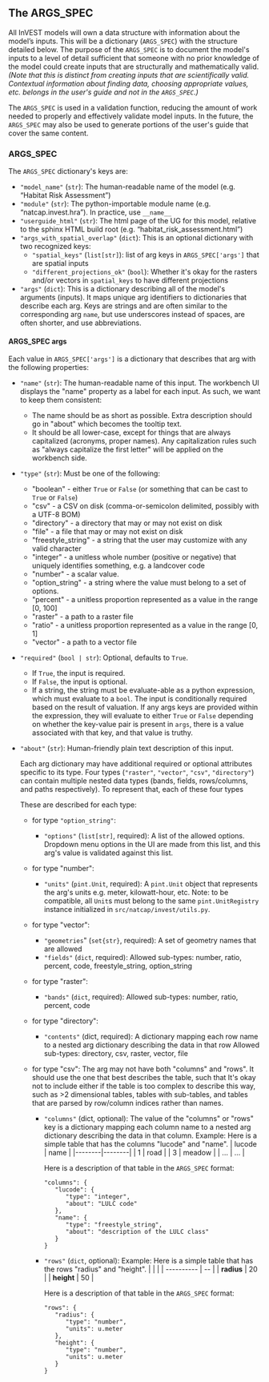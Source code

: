 ## The ARGS_SPEC

All InVEST models will own a data structure with information about the model’s inputs.
This will be a dictionary (`ARGS_SPEC`) with the structure detailed below.
The purpose of the `ARGS_SPEC` is to document the model's inputs to a level of detail sufficient that 
someone with no prior knowledge of the model could create inputs that are structurally and mathematically valid.
*(Note that this is distinct from creating inputs that are scientifically valid. 
Contextual information about finding data, choosing appropriate values, etc. belongs in the user's guide and not in the `ARGS_SPEC`.)*

The `ARGS_SPEC` is used in a validation function, reducing the amount of work needed to properly and effectively validate model inputs.
In the future, the `ARGS_SPEC` may also be used to generate portions of the user's guide that cover the same content.

### ARGS_SPEC
The `ARGS_SPEC` dictionary's keys are:

* `"model_name"` (`str`): The human-readable name of the model (e.g. “Habitat Risk Assessment”)
* `"module"` (`str`): The python-importable module name (e.g. “natcap.invest.hra”). In practice, use `__name__`
* `"userguide_html"` (`str`): The html page of the UG for this model, relative to the sphinx HTML build root (e.g. “habitat_risk_assessment.html”)
* `"args_with_spatial_overlap"` (`dict`): 
    This is an optional dictionary with two recognized keys:
    * `"spatial_keys"` (`list[str]`): list of arg keys in `ARGS_SPEC['args']` that are spatial inputs
    * `"different_projections_ok"` (`bool`): Whether it's okay for the rasters and/or vectors in `spatial_keys` to have different projections
* `"args"` (`dict`): 
    This is a dictionary describing all of the model's arguments (inputs). 
    It maps unique arg identifiers to dictionaries that describe each arg.
    Keys are strings and are often similar to the corresponding arg `name`, but use underscores instead of spaces, are often shorter, and use abbreviations.

#### ARGS_SPEC args

Each value in `ARGS_SPEC['args']` is a dictionary that describes that arg with the following properties:
    
* `"name"` (`str`): The human-readable name of this input. The workbench UI displays the "name" property as a label for each input. As such, we want to keep them consistent:
    * The name should be as short as possible. Extra description should go in "about" which becomes the tooltip text.
    * It should be all lower-case, except for things that are always capitalized (acronyms, proper names). Any capitalization rules such as "always capitalize the first letter" will be applied on the workbench side.
        
* `"type"` (`str`): Must be one of the following:
    * "boolean" - either `True` or `False` (or something that can be cast to `True` or `False`)
    * "csv" - a CSV on disk (comma-or-semicolon delimited, possibly with a UTF-8 BOM)
    * "directory" - a directory that may or may not exist on disk
    * "file" - a file that may or may not exist on disk
    * "freestyle_string" - a string that the user may customize with any valid character
    * "integer" - a unitless whole number (positive or negative) that uniquely identifies something, e.g. a landcover code
    * "number" - a scalar value.
    * "option_string" - a string where the value must belong to a set of options.
    * "percent" - a unitless proportion represented as a value in the range [0, 100]
    * "raster" - a path to a raster file
    * "ratio" - a unitless proportion represented as a value in the range [0, 1]
    * "vector" - a path to a vector file
        
* `"required"` (`bool | str`): Optional, defaults to `True`.
    * If `True`, the input is required.
    * If `False`, the input is optional.
    * If a string, the string must be evaluate-able as a python expression, which must evaluate to a `bool`.
      The input is conditionally required based on the result of valuation.
      If any args keys are provided within the expression, they will evaluate to either
      `True` or `False` depending on whether the key-value pair is present in `args`,
      there is a value associated with that key, and that value is truthy.
          
* `"about"` (`str`): Human-friendly plain text description of this input.

   Each arg dictionary may have additional required or optional attributes specific to its type.
   Four types (`"raster"`, `"vector"`, `"csv"`, `"directory"`) can contain multiple nested data types
   (bands, fields, rows/columns, and paths respectively). To represent that, each of these four types 
   
   These are described for each type:
    - for type `"option_string"`:
       - `"options"` (`list[str]`, required): A list of the allowed options. Dropdown menu options in the UI are made from this list, and this arg's value is validated against this list.
      
    - for type "number":
       - `"units"` (`pint.Unit`, required): A `pint.Unit` object that represents the arg's units e.g. meter, kilowatt-hour, etc.
         Note: to be compatible, all `Unit`s must belong to the same `pint.UnitRegistry` instance initialized in
         `src/natcap/invest/utils.py`.
         
    - for type "vector":
      * `"geometries`" (`set{str}`, required): A set of geometry names that are allowed
      * `"fields"` (`dict`, required):
      Allowed sub-types: number, ratio, percent, code, freestyle_string, option_string
      
    - for type "raster":
      * `"bands"` (`dict`, required): 
       Allowed sub-types: number, ratio, percent, code
    
    - for type "directory":
      * `"contents"` (dict, required): A dictionary mapping each row name to a nested arg dictionary describing the data in that row
      Allowed sub-types: directory, csv, raster, vector, file
       
    - for type "csv":
      The arg may not have both "columns" and "rows". It should use the one that best describes the table, such that 
      It's okay not to include either if the table is too complex to describe this way, such as >2 dimensional tables,
      tables with sub-tables, and tables that are parsed by row/column indices rather than names.
      * `"columns"` (dict, optional): 
      The value of the "columns" or "rows" key is a dictionary mapping each column name to a nested arg dictionary 
      describing the data in that column. 
         Example: Here is a simple table that has the columns "lucode" and "name".
         | lucode | name   |
         |--------|--------|
         | 1      | road   |
         | 3      | meadow |
         | ...    | ...    |
         
         Here is a description of that table in the `ARGS_SPEC` format:
         ```
         "columns": {
            "lucode": {
               "type": "integer",
               "about": "LULC code"
            },
            "name": {
               "type": "freestyle_string",
               "about": "description of the LULC class"
            }
         }
         ```
      * `"rows"` (`dict`, optional):
        Example: Here is a simple table that has the rows "radius" and "height".
         |            |    |
         | ---------- | -- |
         | **radius** | 20 |
         | **height** | 50 |
         
         Here is a description of that table in the `ARGS_SPEC` format:
         ```
         "rows": {
            "radius": {
               "type": "number",
               "units": u.meter
            },
            "height": {
               "type": "number",
               "units": u.meter
            }
         }
         ```
         
    
